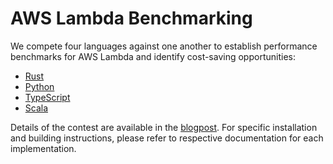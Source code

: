 # AWS Lambda Benchmarking

We compete four languages against one another to establish performance
benchmarks for AWS Lambda and identify cost-saving opportunities:

* [Rust](rust/README.md)
* [Python](python/README.md)
* [TypeScript](typescript/README.md)
* [Scala](scala/README.md)

Details of the contest are available in the [blogpost](https://xebia.com/blog/aws-lambda-benchmarking/). For
specific installation and building instructions, please refer to respective
documentation for each implementation.
